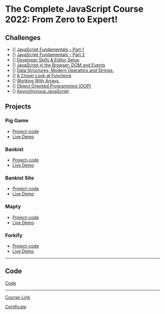 # The Complete JavaScript Course 2022: From Zero to Expert!

## Challenges

- [] [JavaScript Fundamentals – Part 1 ]()
- [] [JavaScript Fundamentals – Part 2]()
- [] [Developer Skills & Editor Setup ]()
- [] [JavaScript in the Browser: DOM and Events]()
- [] [Data Structures, Modern Operators and Strings.]()
- [] [A Closer Look at Functions]()
- [] [Working With Arrays.]()
- [] [Object Oriented Programming (OOP)]()
- [] [Asynchronous JavaScript]()

## Projects

### Pig Game

- [Project-code]()
- [Live Demo]()

### Bankist

- [Project-code]()
- [Live Demo]()

### Bankist Site

- [Project-code]()
- [Live Demo]()

### Mapty

- [Project-code]()
- [Live Demo]()

### Forkify

- [Project-code]()
- [Live Demo]()

---

## Code

[Code](Code)

---

[Course-Link]()<br>

[Certificate]()
<img src='' />